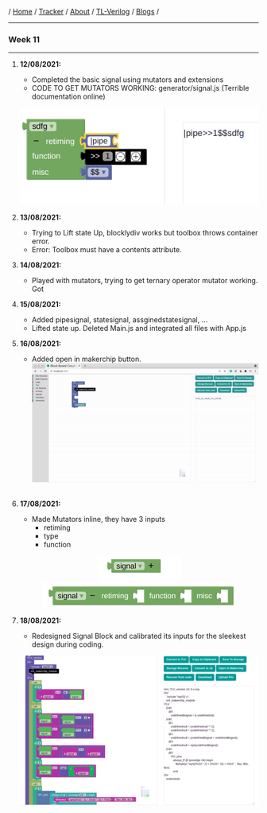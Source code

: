 / [Home](/index) / [Tracker](/gsoc-2021) / [About](pages/gsoc/about) / [TL-Verilog](pages/gsoc/TLV) / [Blogs](pages/blogs/gsoc-final-blog) /

---

### Week 11

---

1. **12/08/2021:** 
   * Completed the basic signal using mutators and extensions
   * CODE TO GET MUTATORS WORKING: generator/signal.js (Terrible documentation online)
   <p align="center">     
     <img src="../../images/tracker/image35.png"> 
   </p>

2. **13/08/2021:**
   * Trying to Lift state Up, blocklydiv works but toolbox throws container error.
   * Error: Toolbox must have a contents attribute.
   
3. **14/08/2021:**
   * 	Played with mutators, trying to get ternary operator mutator working. Got 

4. **15/08/2021:**
   * Added pipesignal, statesignal, assginedstatesignal, ... 
   * Lifted state up. Deleted Main.js and integrated all files with App.js
5. **16/08/2021:**
   * Added open in makerchip button. 
    ![open in makerchip](../../images/tracker/openInMakerchip.gif)
6. **17/08/2021:**
   * Made Mutators inline, they have 3 inputs
     * retiming
     * type
     * function
   <p align="center">     
     <img src="../../images/tracker/image82.png"> 
     <img src="../../images/tracker/image83.png"> 
   </p>
7. **18/08/2021:**
   * Redesigned Signal Block and calibrated its inputs for the sleekest design during coding. 
   <p align="center">     
     <img src="../../images/tracker/image84.png"> 
   </p>
